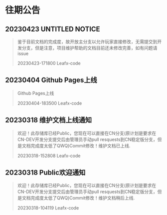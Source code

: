 # 往期公告

## 20230423 UNTITLED NOTICE

> 鉴于目前文档的完成度，故开放主分支以允许玩家直接修改，无需提交到开发分支，但是注意，项目维护帮助的文档目前还未修改完善，如有问题请issue
>
> 20230423-171800 Leafx-code

## 20230404 Github Pages上线

> Github Pages上线
>
> 20230404-183500 Leafx-code

## 20230318 维护文档上线通知

> 欢迎！此存储库已经Public，您现在可以直接在CN分支(原计划是要求在CN-DEV开发分支提交后由管理员手动pull resquests到CN稳定版分支，但是文档完成度太低了QWQ)Commit修改！维护文档已上线.
>
> 20230318-152808 Leafx-code

## 20230318 Public欢迎通知

> 欢迎！此存储库已经Public，您现在可以直接在CN分支(原计划是要求在CN-DEV开发分支提交后由管理员手动pull resquests到CN稳定版分支，但是文档完成度太低了QWQ)Commit修改！维护文档稍后上线.
>
> 20230318-104119 Leafx-code